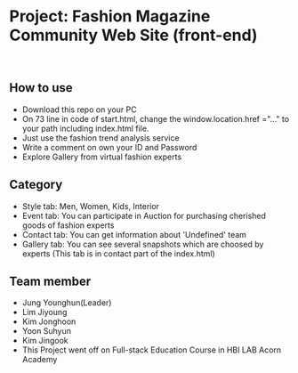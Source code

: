 
# Project: Fashion Magazine Community Web Site (front-end)
</br>

## How to use
- Download this repo on your PC
- On 73 line in code of start.html, change the window.location.href ="..." to your path including index.html file.
- Just use the fashion trend analysis service
- Write a comment on own your ID and Password
- Explore Gallery from virtual fashion experts

## Category
- Style tab: Men, Women, Kids, Interior
- Event tab: You can participate in Auction for purchasing cherished goods of fashion experts
- Contact tab: You can get information about 'Undefined' team
- Gallery tab: You can see several snapshots which are choosed by experts (This tab is in contact part of the index.html)

## Team member
- Jung Younghun(Leader)
- Lim Jiyoung
- Kim Jonghoon
- Yoon Suhyun
- Kim Jingook
- This Project went off on Full-stack Education Course in HBI LAB Acorn Academy
